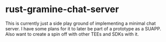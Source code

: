 # rust-gramine-chat-server

This is currently just a side play ground of implementing a minimal chat server.
I have some plans for it to later be part of a prototype as a SUAPP.
Also want to create a spin off with other TEEs and SDKs with it.

